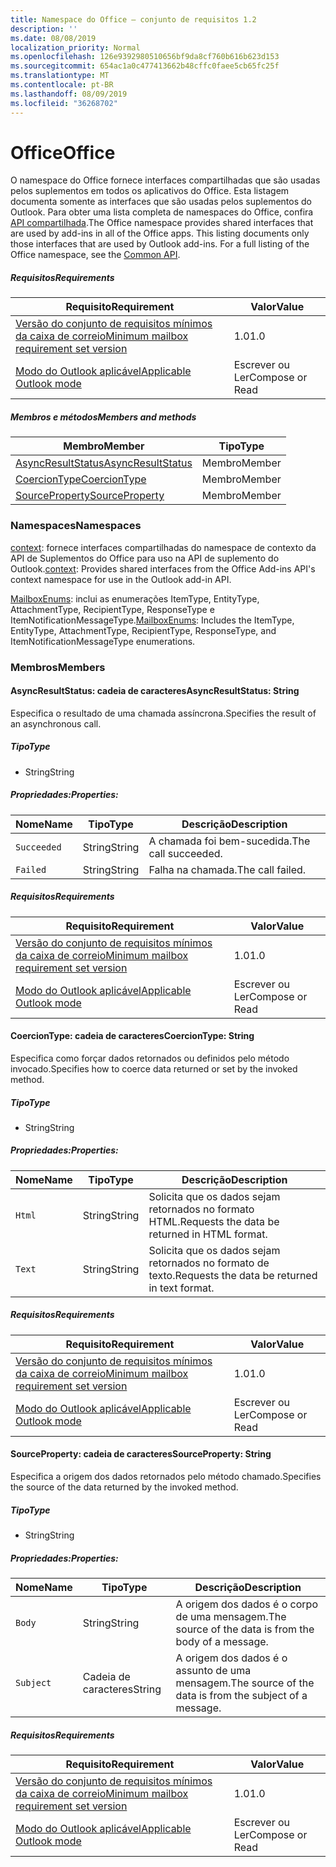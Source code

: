 ```yaml
---
title: Namespace do Office – conjunto de requisitos 1.2
description: ''
ms.date: 08/08/2019
localization_priority: Normal
ms.openlocfilehash: 126e9392980510656bf9da8cf760b616b623d153
ms.sourcegitcommit: 654ac1a0c477413662b48cffc0faee5cb65fc25f
ms.translationtype: MT
ms.contentlocale: pt-BR
ms.lasthandoff: 08/09/2019
ms.locfileid: "36268702"
---
```

# <a name="office"></a><span data-ttu-id="2a80d-102">Office</span><span class="sxs-lookup"><span data-stu-id="2a80d-102">Office</span></span>

<span data-ttu-id="2a80d-p101">O namespace do Office fornece interfaces compartilhadas que são usadas pelos suplementos em todos os aplicativos do Office. Esta listagem documenta somente as interfaces que são usadas pelos suplementos do Outlook. Para obter uma lista completa de namespaces do Office, confira [API compartilhada](/javascript/api/office).</span><span class="sxs-lookup"><span data-stu-id="2a80d-p101">The Office namespace provides shared interfaces that are used by add-ins in all of the Office apps. This listing documents only those interfaces that are used by Outlook add-ins. For a full listing of the Office namespace, see the [Common API](/javascript/api/office).</span></span>

##### <a name="requirements"></a><span data-ttu-id="2a80d-105">Requisitos</span><span class="sxs-lookup"><span data-stu-id="2a80d-105">Requirements</span></span>

|<span data-ttu-id="2a80d-106">Requisito</span><span class="sxs-lookup"><span data-stu-id="2a80d-106">Requirement</span></span>| <span data-ttu-id="2a80d-107">Valor</span><span class="sxs-lookup"><span data-stu-id="2a80d-107">Value</span></span>|
|---|---|
|[<span data-ttu-id="2a80d-108">Versão do conjunto de requisitos mínimos da caixa de correio</span><span class="sxs-lookup"><span data-stu-id="2a80d-108">Minimum mailbox requirement set version</span></span>](/office/dev/add-ins/reference/requirement-sets/outlook-api-requirement-sets)| <span data-ttu-id="2a80d-109">1.0</span><span class="sxs-lookup"><span data-stu-id="2a80d-109">1.0</span></span>|
|[<span data-ttu-id="2a80d-110">Modo do Outlook aplicável</span><span class="sxs-lookup"><span data-stu-id="2a80d-110">Applicable Outlook mode</span></span>](/outlook/add-ins/#extension-points)| <span data-ttu-id="2a80d-111">Escrever ou Ler</span><span class="sxs-lookup"><span data-stu-id="2a80d-111">Compose or Read</span></span>|

##### <a name="members-and-methods"></a><span data-ttu-id="2a80d-112">Membros e métodos</span><span class="sxs-lookup"><span data-stu-id="2a80d-112">Members and methods</span></span>

| <span data-ttu-id="2a80d-113">Membro</span><span class="sxs-lookup"><span data-stu-id="2a80d-113">Member</span></span> | <span data-ttu-id="2a80d-114">Tipo</span><span class="sxs-lookup"><span data-stu-id="2a80d-114">Type</span></span> |
|--------|------|
| [<span data-ttu-id="2a80d-115">AsyncResultStatus</span><span class="sxs-lookup"><span data-stu-id="2a80d-115">AsyncResultStatus</span></span>](#asyncresultstatus-string) | <span data-ttu-id="2a80d-116">Membro</span><span class="sxs-lookup"><span data-stu-id="2a80d-116">Member</span></span> |
| [<span data-ttu-id="2a80d-117">CoercionType</span><span class="sxs-lookup"><span data-stu-id="2a80d-117">CoercionType</span></span>](#coerciontype-string) | <span data-ttu-id="2a80d-118">Membro</span><span class="sxs-lookup"><span data-stu-id="2a80d-118">Member</span></span> |
| [<span data-ttu-id="2a80d-119">SourceProperty</span><span class="sxs-lookup"><span data-stu-id="2a80d-119">SourceProperty</span></span>](#sourceproperty-string) | <span data-ttu-id="2a80d-120">Membro</span><span class="sxs-lookup"><span data-stu-id="2a80d-120">Member</span></span> |

### <a name="namespaces"></a><span data-ttu-id="2a80d-121">Namespaces</span><span class="sxs-lookup"><span data-stu-id="2a80d-121">Namespaces</span></span>

<span data-ttu-id="2a80d-122">[context](office.context.md): fornece interfaces compartilhadas do namespace de contexto da API de Suplementos do Office para uso na API de suplemento do Outlook.</span><span class="sxs-lookup"><span data-stu-id="2a80d-122">[context](office.context.md): Provides shared interfaces from the Office Add-ins API's context namespace for use in the Outlook add-in API.</span></span>

<span data-ttu-id="2a80d-123">[MailboxEnums](/javascript/api/outlook/office.mailboxenums.attachmenttype?view=outlook-js-1.2): inclui as enumerações ItemType, EntityType, AttachmentType, RecipientType, ResponseType e ItemNotificationMessageType.</span><span class="sxs-lookup"><span data-stu-id="2a80d-123">[MailboxEnums](/javascript/api/outlook/office.mailboxenums.attachmenttype?view=outlook-js-1.2): Includes the ItemType, EntityType, AttachmentType, RecipientType, ResponseType, and ItemNotificationMessageType enumerations.</span></span>

### <a name="members"></a><span data-ttu-id="2a80d-124">Membros</span><span class="sxs-lookup"><span data-stu-id="2a80d-124">Members</span></span>

#### <a name="asyncresultstatus-string"></a><span data-ttu-id="2a80d-125">AsyncResultStatus: cadeia de caracteres</span><span class="sxs-lookup"><span data-stu-id="2a80d-125">AsyncResultStatus: String</span></span>

<span data-ttu-id="2a80d-126">Especifica o resultado de uma chamada assíncrona.</span><span class="sxs-lookup"><span data-stu-id="2a80d-126">Specifies the result of an asynchronous call.</span></span>

##### <a name="type"></a><span data-ttu-id="2a80d-127">Tipo</span><span class="sxs-lookup"><span data-stu-id="2a80d-127">Type</span></span>

*   <span data-ttu-id="2a80d-128">String</span><span class="sxs-lookup"><span data-stu-id="2a80d-128">String</span></span>

##### <a name="properties"></a><span data-ttu-id="2a80d-129">Propriedades:</span><span class="sxs-lookup"><span data-stu-id="2a80d-129">Properties:</span></span>

|<span data-ttu-id="2a80d-130">Nome</span><span class="sxs-lookup"><span data-stu-id="2a80d-130">Name</span></span>| <span data-ttu-id="2a80d-131">Tipo</span><span class="sxs-lookup"><span data-stu-id="2a80d-131">Type</span></span>| <span data-ttu-id="2a80d-132">Descrição</span><span class="sxs-lookup"><span data-stu-id="2a80d-132">Description</span></span>|
|---|---|---|
|`Succeeded`| <span data-ttu-id="2a80d-133">String</span><span class="sxs-lookup"><span data-stu-id="2a80d-133">String</span></span>|<span data-ttu-id="2a80d-134">A chamada foi bem-sucedida.</span><span class="sxs-lookup"><span data-stu-id="2a80d-134">The call succeeded.</span></span>|
|`Failed`| <span data-ttu-id="2a80d-135">String</span><span class="sxs-lookup"><span data-stu-id="2a80d-135">String</span></span>|<span data-ttu-id="2a80d-136">Falha na chamada.</span><span class="sxs-lookup"><span data-stu-id="2a80d-136">The call failed.</span></span>|

##### <a name="requirements"></a><span data-ttu-id="2a80d-137">Requisitos</span><span class="sxs-lookup"><span data-stu-id="2a80d-137">Requirements</span></span>

|<span data-ttu-id="2a80d-138">Requisito</span><span class="sxs-lookup"><span data-stu-id="2a80d-138">Requirement</span></span>| <span data-ttu-id="2a80d-139">Valor</span><span class="sxs-lookup"><span data-stu-id="2a80d-139">Value</span></span>|
|---|---|
|[<span data-ttu-id="2a80d-140">Versão do conjunto de requisitos mínimos da caixa de correio</span><span class="sxs-lookup"><span data-stu-id="2a80d-140">Minimum mailbox requirement set version</span></span>](/office/dev/add-ins/reference/requirement-sets/outlook-api-requirement-sets)| <span data-ttu-id="2a80d-141">1.0</span><span class="sxs-lookup"><span data-stu-id="2a80d-141">1.0</span></span>|
|[<span data-ttu-id="2a80d-142">Modo do Outlook aplicável</span><span class="sxs-lookup"><span data-stu-id="2a80d-142">Applicable Outlook mode</span></span>](/outlook/add-ins/#extension-points)| <span data-ttu-id="2a80d-143">Escrever ou Ler</span><span class="sxs-lookup"><span data-stu-id="2a80d-143">Compose or Read</span></span>|

#### <a name="coerciontype-string"></a><span data-ttu-id="2a80d-144">CoercionType: cadeia de caracteres</span><span class="sxs-lookup"><span data-stu-id="2a80d-144">CoercionType: String</span></span>

<span data-ttu-id="2a80d-145">Especifica como forçar dados retornados ou definidos pelo método invocado.</span><span class="sxs-lookup"><span data-stu-id="2a80d-145">Specifies how to coerce data returned or set by the invoked method.</span></span>

##### <a name="type"></a><span data-ttu-id="2a80d-146">Tipo</span><span class="sxs-lookup"><span data-stu-id="2a80d-146">Type</span></span>

*   <span data-ttu-id="2a80d-147">String</span><span class="sxs-lookup"><span data-stu-id="2a80d-147">String</span></span>

##### <a name="properties"></a><span data-ttu-id="2a80d-148">Propriedades:</span><span class="sxs-lookup"><span data-stu-id="2a80d-148">Properties:</span></span>

|<span data-ttu-id="2a80d-149">Nome</span><span class="sxs-lookup"><span data-stu-id="2a80d-149">Name</span></span>| <span data-ttu-id="2a80d-150">Tipo</span><span class="sxs-lookup"><span data-stu-id="2a80d-150">Type</span></span>| <span data-ttu-id="2a80d-151">Descrição</span><span class="sxs-lookup"><span data-stu-id="2a80d-151">Description</span></span>|
|---|---|---|
|`Html`| <span data-ttu-id="2a80d-152">String</span><span class="sxs-lookup"><span data-stu-id="2a80d-152">String</span></span>|<span data-ttu-id="2a80d-153">Solicita que os dados sejam retornados no formato HTML.</span><span class="sxs-lookup"><span data-stu-id="2a80d-153">Requests the data be returned in HTML format.</span></span>|
|`Text`| <span data-ttu-id="2a80d-154">String</span><span class="sxs-lookup"><span data-stu-id="2a80d-154">String</span></span>|<span data-ttu-id="2a80d-155">Solicita que os dados sejam retornados no formato de texto.</span><span class="sxs-lookup"><span data-stu-id="2a80d-155">Requests the data be returned in text format.</span></span>|

##### <a name="requirements"></a><span data-ttu-id="2a80d-156">Requisitos</span><span class="sxs-lookup"><span data-stu-id="2a80d-156">Requirements</span></span>

|<span data-ttu-id="2a80d-157">Requisito</span><span class="sxs-lookup"><span data-stu-id="2a80d-157">Requirement</span></span>| <span data-ttu-id="2a80d-158">Valor</span><span class="sxs-lookup"><span data-stu-id="2a80d-158">Value</span></span>|
|---|---|
|[<span data-ttu-id="2a80d-159">Versão do conjunto de requisitos mínimos da caixa de correio</span><span class="sxs-lookup"><span data-stu-id="2a80d-159">Minimum mailbox requirement set version</span></span>](/office/dev/add-ins/reference/requirement-sets/outlook-api-requirement-sets)| <span data-ttu-id="2a80d-160">1.0</span><span class="sxs-lookup"><span data-stu-id="2a80d-160">1.0</span></span>|
|[<span data-ttu-id="2a80d-161">Modo do Outlook aplicável</span><span class="sxs-lookup"><span data-stu-id="2a80d-161">Applicable Outlook mode</span></span>](/outlook/add-ins/#extension-points)| <span data-ttu-id="2a80d-162">Escrever ou Ler</span><span class="sxs-lookup"><span data-stu-id="2a80d-162">Compose or Read</span></span>|

#### <a name="sourceproperty-string"></a><span data-ttu-id="2a80d-163">SourceProperty: cadeia de caracteres</span><span class="sxs-lookup"><span data-stu-id="2a80d-163">SourceProperty: String</span></span>

<span data-ttu-id="2a80d-164">Especifica a origem dos dados retornados pelo método chamado.</span><span class="sxs-lookup"><span data-stu-id="2a80d-164">Specifies the source of the data returned by the invoked method.</span></span>

##### <a name="type"></a><span data-ttu-id="2a80d-165">Tipo</span><span class="sxs-lookup"><span data-stu-id="2a80d-165">Type</span></span>

*   <span data-ttu-id="2a80d-166">String</span><span class="sxs-lookup"><span data-stu-id="2a80d-166">String</span></span>

##### <a name="properties"></a><span data-ttu-id="2a80d-167">Propriedades:</span><span class="sxs-lookup"><span data-stu-id="2a80d-167">Properties:</span></span>

|<span data-ttu-id="2a80d-168">Nome</span><span class="sxs-lookup"><span data-stu-id="2a80d-168">Name</span></span>| <span data-ttu-id="2a80d-169">Tipo</span><span class="sxs-lookup"><span data-stu-id="2a80d-169">Type</span></span>| <span data-ttu-id="2a80d-170">Descrição</span><span class="sxs-lookup"><span data-stu-id="2a80d-170">Description</span></span>|
|---|---|---|
|`Body`| <span data-ttu-id="2a80d-171">String</span><span class="sxs-lookup"><span data-stu-id="2a80d-171">String</span></span>|<span data-ttu-id="2a80d-172">A origem dos dados é o corpo de uma mensagem.</span><span class="sxs-lookup"><span data-stu-id="2a80d-172">The source of the data is from the body of a message.</span></span>|
|`Subject`| <span data-ttu-id="2a80d-173">Cadeia de caracteres</span><span class="sxs-lookup"><span data-stu-id="2a80d-173">String</span></span>|<span data-ttu-id="2a80d-174">A origem dos dados é o assunto de uma mensagem.</span><span class="sxs-lookup"><span data-stu-id="2a80d-174">The source of the data is from the subject of a message.</span></span>|

##### <a name="requirements"></a><span data-ttu-id="2a80d-175">Requisitos</span><span class="sxs-lookup"><span data-stu-id="2a80d-175">Requirements</span></span>

|<span data-ttu-id="2a80d-176">Requisito</span><span class="sxs-lookup"><span data-stu-id="2a80d-176">Requirement</span></span>| <span data-ttu-id="2a80d-177">Valor</span><span class="sxs-lookup"><span data-stu-id="2a80d-177">Value</span></span>|
|---|---|
|[<span data-ttu-id="2a80d-178">Versão do conjunto de requisitos mínimos da caixa de correio</span><span class="sxs-lookup"><span data-stu-id="2a80d-178">Minimum mailbox requirement set version</span></span>](/office/dev/add-ins/reference/requirement-sets/outlook-api-requirement-sets)| <span data-ttu-id="2a80d-179">1.0</span><span class="sxs-lookup"><span data-stu-id="2a80d-179">1.0</span></span>|
|[<span data-ttu-id="2a80d-180">Modo do Outlook aplicável</span><span class="sxs-lookup"><span data-stu-id="2a80d-180">Applicable Outlook mode</span></span>](/outlook/add-ins/#extension-points)| <span data-ttu-id="2a80d-181">Escrever ou Ler</span><span class="sxs-lookup"><span data-stu-id="2a80d-181">Compose or Read</span></span>|
